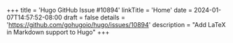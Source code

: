 +++
title = 'Hugo GitHub Issue #10894'
linkTitle = 'Home'
date = 2024-01-07T14:57:52-08:00
draft = false
details = 'https://github.com/gohugoio/hugo/issues/10894'
description = "Add LaTeX in Markdown support to Hugo"
+++
